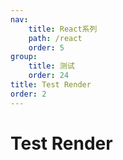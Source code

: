```yaml
---
nav:
    title: React系列
    path: /react
    order: 5
group:
    title: 测试
    order: 24
title: Test Render
order: 2
---
```


# Test Render
